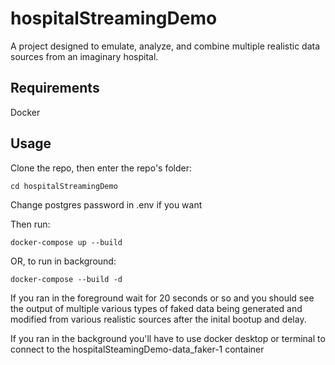 # hospitalStreamingDemo
A project designed to emulate, analyze, and combine multiple realistic data sources from an imaginary hospital.

## Requirements
Docker

## Usage
Clone the repo, then enter the repo's folder: 
```
cd hospitalStreamingDemo
```
Change postgres password in .env if you want

Then run: 
```
docker-compose up --build 
```
OR, to run in background:
```
docker-compose --build -d 
```
If you ran in the foreground wait for 20 seconds or so and you should see the output of multiple various types of faked data being generated and modified from various realistic sources after the inital bootup and delay.

If you ran in the background you'll have to use docker desktop or terminal to connect to the hospitalSteamingDemo-data_faker-1 container
